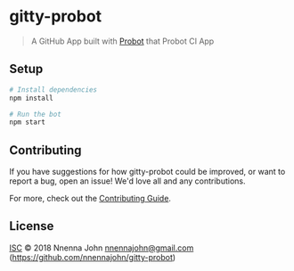 # gitty-probot

> A GitHub App built with [Probot](https://github.com/probot/probot) that Probot CI App

## Setup

```sh
# Install dependencies
npm install

# Run the bot
npm start
```

## Contributing

If you have suggestions for how gitty-probot could be improved, or want to report a bug, open an issue! We'd love all and any contributions.

For more, check out the [Contributing Guide](CONTRIBUTING.md).

## License

[ISC](LICENSE) © 2018 Nnenna John <nnennajohn@gmail.com> (https://github.com/nnennajohn/gitty-probot)
